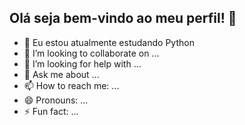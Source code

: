 ## Olá seja bem-vindo ao meu perfil! 👋



- 🌱 Eu estou atualmente estudando Python
- 👯 I’m looking to collaborate on ...
- 🤔 I’m looking for help with ...
- 💬 Ask me about ...
- 📫 How to reach me: ...
- 😄 Pronouns: ...
- ⚡ Fun fact: ...

